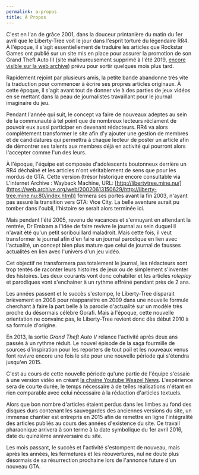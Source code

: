 ```yaml
---
permalink: a-propos
title: À Propos
---
```


C'est en l'an de grâce 2001, dans la douceur printanière du matin du 1er avril que le Liberty-Tree voit le jour dans l'esprit torturé du légendaire RR4. À l'époque, il s'agit essentiellement de traduire les articles que Rockstar Games ont publié sur un site mis en place pour assurer la promotion de son Grand Theft Auto III (site malheureusement supprimé à l'été 2019, [encore visible sur la web archive](https://web.archive.org/web/20190328010234/http://www.rockstargames.com/libertytree/)) prévu pour sortir quelques mois plus tard.

Rapidement rejoint par plusieurs amis, la petite bande abandonne très vite la traduction pour commencer à écrire ses propres articles originaux. À cette époque, il s'agit avant tout de donner vie à des parties de jeux vidéos en se mettant dans la peau de journalistes travaillant pour le journal imaginaire du jeu.

Pendant l'année qui suit, le concept va faire de nouveaux adeptes au sein de la communauté à tel point que de nombreux lecteurs réclament de pouvoir eux aussi participer en devenant rédacteurs. RR4 va alors complètement transformer le site afin d'y ajouter une gestion de membres et de candidatures qui permettra à chaque lecteur de poster un article afin de démontrer ses talents aux membres déjà en activité qui pourront alors l'accepter comme l'un des leurs.

À l'époque, l'équipe est composée d'adolescents boutonneux derrière un RR4 déchaîné et les articles n'ont véritablement de sens que pour les mordus de GTA. Cette version (trésor historique encore consultable via L’internet Archive : Wayback Machine, URL: [http://libertytree.mine.nu/](https://web.archive.org/web/20020613150629/http://liberty-tree.mine.nu:80/index.html)) fermera ses portes avant la fin 2003, n'ayant pas assuré la transition vers GTA: Vice City. La belle aventure aurait pu tomber dans l'oubli, l'histoire se serait alors terminée ici.

Mais pendant l'été 2005, revenu de vacances et s'ennuyant en attendant la rentrée, Dr Emixam a l'idée de faire revivre le journal au sein duquel il n'avait été qu'un petit scribouillard maladroit. Mais cette fois, il veut transformer le journal afin d'en faire un journal parodique en lien avec l'actualité, un concept bien plus mature que celui de journal de fausses actualités en lien avec l'univers d'un jeu vidéo.

Cet objectif ne transformera pas totalement le journal, les rédacteurs sont trop tentés de raconter leurs histoires de jeux ou de simplement s'inventer des histoires. Les deux courants vont donc cohabiter et les articles _roleplay_ et parodiques vont s'enchainer à un rythme effréné pendant près de 2 ans.

Les années passent et le succès s'estompe, le Liberty-Tree disparait brièvement en 2008 pour réapparaitre en 2009 dans une nouvelle formule cherchant à faire la part belle à la parodie d'actualité sur un modèle très proche du désormais célèbre Gorafi. Mais à l'époque, cette nouvelle orientation ne convainc pas, le Liberty-Tree revient donc dès début 2010 à sa formule d'origine.

En 2013, la sortie _Grand Theft Auto V_ relance l'activité après deux ans passés à un rythme réduit. Le nouvel épisode de la saga fourmille de sources d'inspiration pour les reporters de tout poil et les nouveaux venus font revivre encore une fois le site pour une nouvelle période qui s'étendra jusqu'en 2015.

C'est au cours de cette nouvelle période qu'une partie de l'équipe s'essaie à une version vidéo en créant [la chaine Youtube Weazel News](https://www.youtube.com/user/WeazelNewsGTA). L'expérience sera de courte durée, le temps nécessaire à de telles réalisations n'étant en rien comparable avec celui nécessaire à la rédaction d'articles textuels.

Alors que bon nombre d'articles étaient perdus dans les limbes au fond des disques durs contenant les sauvegardes des anciennes versions du site, un immense chantier est entrepris en 2015 afin de remettre en ligne l'intégralité des articles publiés au cours des années d'existence du site. Ce travail pharaonique arrivera à son terme à la date symbolique du 1er avril 2016, date du quinzième anniversaire du site.

Les mois passant, le succès et l'activité s'estompent de nouveau, mais après les années, les fermetures et les réouvertures, nul ne doute plus désormais de sa résurrection prochaine lors de l'annonce future d'un nouveau GTA.


